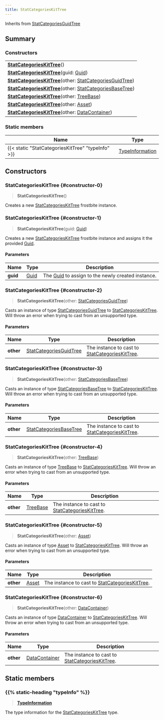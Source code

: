 ```yaml
---
title: StatCategoriesKitTree
---
```


Inherits from [StatCategoriesGuidTree](/vext/ref/fb/statcategoriesguidtree)

## Summary

### Constructors

|  |
| --- |
| **[StatCategoriesKitTree](#constructor-0)**() |
| **[StatCategoriesKitTree](#constructor-1)**(guid: [Guid](/vext/ref/shared/type/guid)) |
| **[StatCategoriesKitTree](#constructor-2)**(other: [StatCategoriesGuidTree](/vext/ref/fb/statcategoriesguidtree)) |
| **[StatCategoriesKitTree](#constructor-3)**(other: [StatCategoriesBaseTree](/vext/ref/fb/statcategoriesbasetree)) |
| **[StatCategoriesKitTree](#constructor-4)**(other: [TreeBase](/vext/ref/fb/treebase)) |
| **[StatCategoriesKitTree](#constructor-5)**(other: [Asset](/vext/ref/fb/asset)) |
| **[StatCategoriesKitTree](#constructor-6)**(other: [DataContainer](/vext/ref/shared/type/datacontainer)) |

### Static members

| Name | Type |
| ---- | ---- |
| {{< static "StatCategoriesKitTree" "typeInfo" >}} | [TypeInformation](/vext/ref/shared/type/typeinformation) |

## Constructors

### StatCategoriesKitTree {#constructor-0}

> **StatCategoriesKitTree**()

Creates a new [StatCategoriesKitTree](/vext/ref/fb/statcategorieskittree) frostbite instance.

### StatCategoriesKitTree {#constructor-1}

> **StatCategoriesKitTree**(guid: [Guid](/vext/ref/shared/type/guid))

Creates a new [StatCategoriesKitTree](/vext/ref/fb/statcategorieskittree) frostbite instance and assigns it the provided [Guid](/vext/ref/shared/type/guid).

#### Parameters

| Name | Type | Description |
| ---- | ---- | ----------- |
| **guid** | [Guid](/vext/ref/shared/type/guid) | The [Guid](/vext/ref/shared/type/guid) to assign to the newly created instance. |

### StatCategoriesKitTree {#constructor-2}

> **StatCategoriesKitTree**(other: [StatCategoriesGuidTree](/vext/ref/fb/statcategoriesguidtree))

Casts an instance of type [StatCategoriesGuidTree](/vext/ref/fb/statcategoriesguidtree) to [StatCategoriesKitTree](/vext/ref/fb/statcategorieskittree). Will throw an error when trying to cast from an unsupported type.

#### Parameters

| Name | Type | Description |
| ---- | ---- | ----------- |
| **other** | [StatCategoriesGuidTree](/vext/ref/fb/statcategoriesguidtree) | The instance to cast to [StatCategoriesKitTree](/vext/ref/fb/statcategorieskittree). |

### StatCategoriesKitTree {#constructor-3}

> **StatCategoriesKitTree**(other: [StatCategoriesBaseTree](/vext/ref/fb/statcategoriesbasetree))

Casts an instance of type [StatCategoriesBaseTree](/vext/ref/fb/statcategoriesbasetree) to [StatCategoriesKitTree](/vext/ref/fb/statcategorieskittree). Will throw an error when trying to cast from an unsupported type.

#### Parameters

| Name | Type | Description |
| ---- | ---- | ----------- |
| **other** | [StatCategoriesBaseTree](/vext/ref/fb/statcategoriesbasetree) | The instance to cast to [StatCategoriesKitTree](/vext/ref/fb/statcategorieskittree). |

### StatCategoriesKitTree {#constructor-4}

> **StatCategoriesKitTree**(other: [TreeBase](/vext/ref/fb/treebase))

Casts an instance of type [TreeBase](/vext/ref/fb/treebase) to [StatCategoriesKitTree](/vext/ref/fb/statcategorieskittree). Will throw an error when trying to cast from an unsupported type.

#### Parameters

| Name | Type | Description |
| ---- | ---- | ----------- |
| **other** | [TreeBase](/vext/ref/fb/treebase) | The instance to cast to [StatCategoriesKitTree](/vext/ref/fb/statcategorieskittree). |

### StatCategoriesKitTree {#constructor-5}

> **StatCategoriesKitTree**(other: [Asset](/vext/ref/fb/asset))

Casts an instance of type [Asset](/vext/ref/fb/asset) to [StatCategoriesKitTree](/vext/ref/fb/statcategorieskittree). Will throw an error when trying to cast from an unsupported type.

#### Parameters

| Name | Type | Description |
| ---- | ---- | ----------- |
| **other** | [Asset](/vext/ref/fb/asset) | The instance to cast to [StatCategoriesKitTree](/vext/ref/fb/statcategorieskittree). |

### StatCategoriesKitTree {#constructor-6}

> **StatCategoriesKitTree**(other: [DataContainer](/vext/ref/shared/type/datacontainer))

Casts an instance of type [DataContainer](/vext/ref/shared/type/datacontainer) to [StatCategoriesKitTree](/vext/ref/fb/statcategorieskittree). Will throw an error when trying to cast from an unsupported type.

#### Parameters

| Name | Type | Description |
| ---- | ---- | ----------- |
| **other** | [DataContainer](/vext/ref/shared/type/datacontainer) | The instance to cast to [StatCategoriesKitTree](/vext/ref/fb/statcategorieskittree). |

## Static members

### {{% static-heading "typeInfo" %}}

> **[TypeInformation](/vext/ref/shared/type/typeinformation)**

The type information for the [StatCategoriesKitTree](/vext/ref/fb/statcategorieskittree) type.

